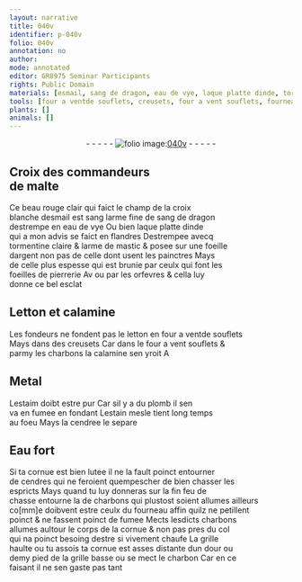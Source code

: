 ```yaml
---
layout: narrative
title: 040v
identifier: p-040v
folio: 040v
annotation: no
author:
mode: annotated
editor: GR8975 Seminar Participants
rights: Public Domain
materials: [esmail, sang de dragon, eau de vye, laque platte dinde, tormentine claire, larme de mastic, argent, Letton, calamine, letton, charbons, Metal, estaim, plomb, estain, cendree, Eau fort, lutee, cendres, charbon]
tools: [four a ventde souflets, creusets, four a vent souflets, fourneau]
plants: []
animals: []
---
```


<div class="folio" align="center">- - - - - <a href="http://gallica.bnf.fr/ark:/12148/btv1b10500001g/f86.image" target="_blank"><img src="https://cu-mkp.github.io/2017-workshop-edition/assets/photo-icon.png" alt="folio image: " style="display:inline-block; margin-bottom:-3px;"/>040v</a> - - - - - </div>  
  

## Croix des <span class="pro">commandeurs<br/> de <span class="pl">malte</span></span>

 
Ce beau rouge clair qui faict le champ de la croix<br/> blanche d<span class="m">esmail</span> est sang larme fine de <span class="m">sang de dragon</span><br/> destrempe en <span class="m">eau de vye</span> Ou bien <span class="m">laque platte d<span class="pl">inde</span></span><br/> qui a mon advis se faict en <span class="pl">flandres</span> Destrempee avecq<br/> <span class="m">tormentine claire</span> & <span class="m">larme de mastic</span> & posee sur une foeille<br/> d<span class="m">argent</span> non pas de celle dont usent les <span class="pro">painctres</span> Mays<br/> de celle plus espesse qui est brunie par <span class="pro">ceulx qui font les<br/> foeilles de pierrerie</span> Av ou par les <span class="pro">orfevres</span> & cella luy<br/> donne ce bel esclat

 
  

## <span class="m">Letton</span> et <span class="m">calamine</span>

 
Les <span class="pro">fondeurs</span> ne fondent pas le <span class="m">letton</span> en <span class="tl">four a ventde souflets</span><br/> Mays dans des <span class="tl">creusets</span> Car dans le <span class="tl">four a vent souflets</span> &<br/> parmy les <span class="m">charbons</span> la <span class="m">calamine</span> sen yroit A

 
  

## <span class="m">Metal</span>

 
L<span class="m">estaim</span> doibt estre pur Car sil y a du <span class="m">plomb</span> il sen<br/> va en fumee en fondant L<span class="m">estain</span> mesle tient long temps<br/> au foeu Mays la <span class="m">cendree</span> le separe

 
  

## <span class="m">Eau fort</span>

 
Si ta cornue est bien <span class="m">lutee</span> il ne la fault poinct entourner<br/> de <span class="m">cendres</span> qui ne feroient quempescher de bien chasser les<br/> espricts Mays quand tu luy donneras sur la fin feu de<br/> chasse entourne la de <span class="m">charbons</span> qui plustost soient allumes ailleurs<br/> co[mm]e doibvent estre ceulx du <span class="tl">fourneau</span> affin quilz ne petillent<br/> poinct & ne fassent poinct de fumee Mects lesdicts <span class="m">charbons</span><br/> allumes aultour le corps de la cornue & non pas pres du col<br/> qui na poinct besoing destre si vivement chaufe La grille<br/> haulte ou tu assois ta cornue est asses distante dun <span class="ms">dour</span> ou<br/> demy <span class="ms">pied</span> de la grille basse ou se mect le <span class="m">charbon</span> Car en ce<br/> faisant il ne sen gaste pas tant
 
